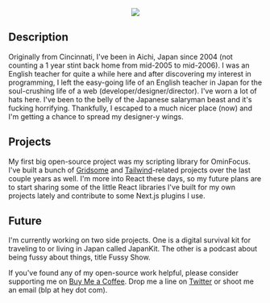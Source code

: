 <p align="center">
<img align="center" src="https://github-readme-stats-tan-xi.vercel.app/api?username=brandonpittman&show_icons=true">
</p>

## Description

Originally from Cincinnati, I've been in Aichi, Japan since 2004 (not counting a 1
year stint back home from mid-2005 to mid-2006). I was an English teacher for
quite a while here and after discovering my interest in programming, I left the
easy-going life of an English teacher in Japan for the soul-crushing life of a
web (developer/designer/director). I've worn a lot of hats here. I've been to
the belly of the Japanese salaryman beast and it's fucking horrifying.
Thankfully, I escaped to a much nicer place (now) and I'm getting a chance to
spread my designer-y wings.

## Projects

My first big open-source project was my scripting library for OminFocus. I've built a bunch of [Gridsome][] and [Tailwind][]-related projects over the last
couple years as well. I'm more into React these days, so my future plans are to
start sharing some of the little React libraries I've built for my own projects
lately and contribute to some Next.js plugins I use.

## Future

I'm currently working on two side projects. One is a digital survival kit for
traveling to or living in Japan called JapanKit. The other is a podcast about
being fussy about things, title Fussy Show.

If you've found any of my open-source work helpful, please consider supporting
me on [Buy Me a Coffee][]. Drop me a line on [Twitter][] or shoot me an email (blp at
hey dot com).

[gridsome]: https://gridsome.org
[tailwind]: https://tailwindcss.com
[twitter]: https://twitter.com/brandonpittman
[buy me a coffee]: https://www.buymeacoffee.com/blp
